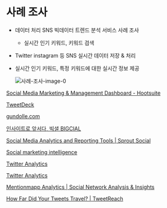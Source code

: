 # 사례 조사

- 데이터 처리 SNS 빅데이터 트렌드 분석 서비스 사례 조사

   - 실시간 인기 키워드, 키워드 검색

- Twitter instagram 등 SNS 실시간 데이터 저장 & 처리

- 실시간 인기 키워드, 특정 키워드에 대한 실시간 정보 제공

   ![사례-조사-image-0](images/사례-조사-image-0.png)

[Social Media Marketing & Management Dashboard - Hootsuite](https://hootsuite.com/)

[TweetDeck](https://tweetdeck.twitter.com/)

[gundolle.com](https://www.gundolle.com/)

[](https://www.gundolle.com/service-introduction)

[인사이트로 앞서다, 빅셜 BIGCIAL](https://www.bigcial.com/)

[Social Media Analytics and Reporting Tools | Sprout Social](https://sproutsocial.com/features/social-media-analytics/)

[Social marketing intelligence](https://unionmetrics.com/)

[Twitter Analytics](https://keyhole.co/twitter-analytics/)

[Twitter Analytics](https://analytics.twitter.com/about)

[Mentionmapp Analytics | Social Network Analysis & Insights](https://mentionmapp.com/)

[How Far Did Your Tweets Travel? | TweetReach](https://tweetreach.com/)

